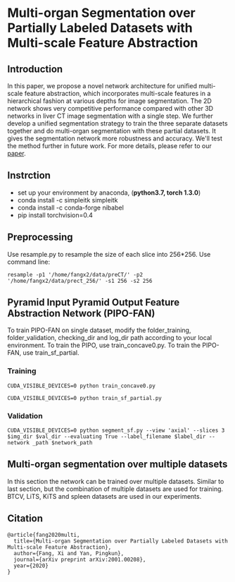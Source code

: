 # Multi-organ Segmentation over Partially Labeled Datasets with Multi-scale Feature Abstraction

## Introduction
In this paper, we propose a novel network architecture for unified multi-scale feature abstraction, which incorporates multi-scale features in a hierarchical fashion at various depths for image segmentation. 
The 2D network shows very competitive performance compared with other 3D networks in liver CT image segmentation with a single step. 
We further develop a unified segmentation strategy to train the three separate datasets together and do multi-organ segmentation with these partial datasets. It gives the segmentation network more robustness and accuracy. We'll test the method further in future work.
For more details, please refer to our [paper](https://arxiv.org/pdf/2001.00208.pdf).

## Instrction
- set up your environment by anaconda, (**python3.7, torch 1.3.0**)
- conda install -c simpleitk simpleitk
- conda install -c conda-forge nibabel
- pip install torchvision=0.4

## Preprocessing
Use resample.py to resample the size of each slice into 256*256. Use command line:
```
resample -p1 '/home/fangx2/data/preCT/' -p2 '/home/fangx2/data/prect_256/' -s1 256 -s2 256
```
## Pyramid Input Pyramid Output Feature Abstraction Network (PIPO-FAN)
To train PIPO-FAN on single dataset, modify the folder_training, folder_validation, checking_dir and log_dir path according to your local environment. To train the PIPO, use train_concave0.py. To train the PIPO-FAN, use train_sf_partial.

### Training
```
CUDA_VISIBLE_DEVICES=0 python train_concave0.py
```
```
CUDA_VISIBLE_DEVICES=0 python train_sf_partial.py
```
### Validation
```
CUDA_VISIBLE_DEVICES=0 python segment_sf.py --view 'axial' --slices 3 $img_dir $val_dir --evaluating True --label_filename $label_dir --network _path $network_path
```

## Multi-organ segmentation over multiple datasets
In this section the network can be trained over multiple datasets. Similar to last section, but the combination of multiple datasets are used for training. BTCV, LiTS, KiTS and spleen datasets are used in our experiments.

## Citation
```
@article{fang2020multi,
  title={Multi-organ Segmentation over Partially Labeled Datasets with Multi-scale Feature Abstraction},
  author={Fang, Xi and Yan, Pingkun},
  journal={arXiv preprint arXiv:2001.00208},
  year={2020}
}
```

